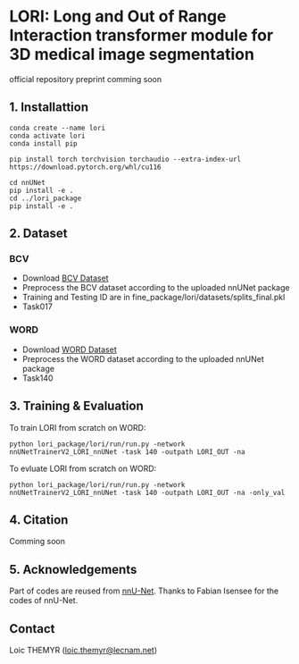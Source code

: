 # LORI: Long and Out of Range Interaction transformer module for 3D medical image segmentation
official repository
preprint comming soon

## 1. Installattion
```
conda create --name lori
conda activate lori
conda install pip

pip install torch torchvision torchaudio --extra-index-url https://download.pytorch.org/whl/cu116

cd nnUNet
pip install -e .
cd ../lori_package
pip install -e .
```

## 2. Dataset

### BCV
- Download [BCV Dataset](https://www.synapse.org/#!Synapse:syn3193805/wiki/217789)
- Preprocess the BCV dataset according to the uploaded nnUNet package
- Training and Testing ID are in fine_package/lori/datasets/splits_final.pkl
- Task017

### WORD
- Download [WORD Dataset](https://github.com/HiLab-git/WORD)
- Preprocess the WORD dataset according to the uploaded nnUNet package
- Task140


## 3. Training & Evaluation
To train LORI from scratch on WORD: 

```
python lori_package/lori/run/run.py -network nnUNetTrainerV2_LORI_nnUNet -task 140 -outpath LORI_OUT -na
```


To evluate LORI from scratch on WORD: 

```
python lori_package/lori/run/run.py -network nnUNetTrainerV2_LORI_nnUNet -task 140 -outpath LORI_OUT -na -only_val
```





## 4. Citation
Comming soon

## 5. Acknowledgements

Part of codes are reused from [nnU-Net](https://github.com/MIC-DKFZ/nnUNet). Thanks to Fabian Isensee for the codes of nnU-Net.



## Contact
Loic THEMYR ([loic.themyr@lecnam.net](loic.themyr@lecnam.net))
